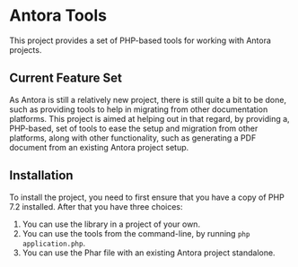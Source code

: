 # Antora Tools

This project provides a set of PHP-based tools for working with Antora projects.

## Current Feature Set

As Antora is still a relatively new project, there is still quite a bit to be done, such as providing tools to help in migrating from other documentation platforms. This project is aimed at helping out in that regard, by providing a, PHP-based, set of tools to ease the setup and migration from other platforms, along with other functionality, such as generating a PDF document from an existing Antora project setup.

## Installation

To install the project, you need to first ensure that you have a copy of PHP 7.2 installed. After that you have three choices:

1. You can use the library in a project of your own.
2. You can use the tools from the command-line, by running `php application.php`.
3. You can use the Phar file with an existing Antora project standalone.
